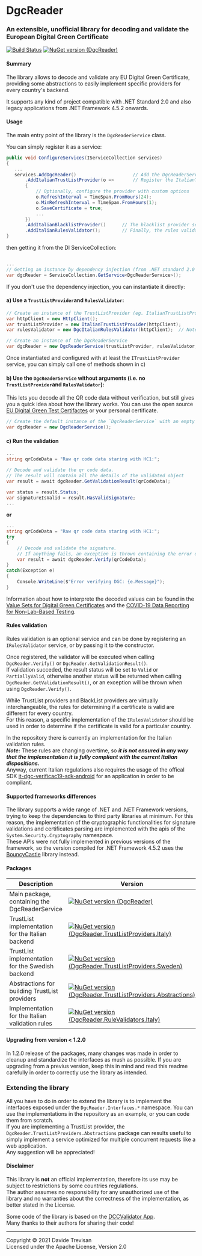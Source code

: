 # DgcReader


### An extensible, unofficial library for decoding and validate the European Digital Green Certificate

[![Build Status](https://dev.azure.com/devTrevi/DGCReader/_apis/build/status/DevTrevi.DgcReader)](https://dev.azure.com/devTrevi/DGCReader/_build/latest?definitionId=9&branchName=dev) [![NuGet version (DgcReader)](https://img.shields.io/nuget/vpre/DgcReader?label=DgcReader)](https://www.nuget.org/packages/DgcReader/)


#### Summary
The library allows to decode and validate any EU Digital Green Certificate, providing some abstractions to easily implement specific providers for every country's backend. 

It supports any kind of project compatible with .NET Standard 2.0 and also legacy applications from .NET Framework 4.5.2 onwards.

#### Usage

The main entry point of the library is the `DgcReaderService` class.  

You can simply register it as a service:
 ``` csharp
public void ConfigureServices(IServiceCollection services)
{
    ...
    services.AddDgcReader()                     // Add the DgcReaderService as singleton
        .AddItalianTrustListProvider(o =>       // Register the ItalianTrustListProvider service (or any other provider type)
        {
            // Optionally, configure the provider with custom options
            o.RefreshInterval = TimeSpan.FromHours(24);
            o.MinRefreshInterval = TimeSpan.FromHours(1);
            o.SaveCertificate = true;
            ...
        })
        .AddItalianBlacklistProvider()      // The blacklist provider service
        .AddItalianRulesValidator();        // Finally, the rules validator
}
```

then getting it from the DI ServiceCollection:
``` csharp

...
// Getting an instance by dependency injection (from .NET standard 2.0 onward)
var dgcReader = ServiceCollection.GetService<DgcReaderService>();
```  

If you don't use the dependency injection, you can instantiate it directly:

#### a) Use a `TrustListProvider`and `RulesValidator`:

``` csharp
// Create an instance of the TrustListProvider (eg. ItalianTrustListProvider) and the other required services
var httpClient = new HttpClient();
var trustListProvider = new ItalianTrustListProvider(httpClient);
var rulesValidator = new DgcItalianRulesValidator(httpClient);  // Note: this implementation is both a IRulesValidator and a IBlacklistProvider

// Create an instance of the DgcReaderService
var dgcReader = new DgcReaderService(trustListProvider, rulesValidator, rulesValidator);
```

Once instantiated and configured with at least the `ITrustListProvider` service, you can simply call one of methods shown in c)

#### b) Use the `DgcReaderService` without arguments (i.e. **no** `TrustListProvider`and `RulesValidator`):

This lets you decode all the QR code data without verification, but still gives you a quick idea about how the library works.
 You can use the open source [EU Digital Green Test Certifactes](https://github.com/eu-digital-green-certificates/dgc-testdata) or your personal certificate.
 
```csharp
// Create the default instance of the `DgcReaderService` with an empty constructor
var dgcReader = new DgcReaderService();
``` 

#### c) Run the validation

``` csharp
...
string qrCodeData = "Raw qr code data staring with HC1:";

// Decode and validate the qr code data.
// The result will contain all the details of the validated object
var result = await dgcReader.GetValidationResult(qrCodeData);

var status = result.Status;
var signatureIsValid = result.HasValidSignature;
...

```
**or**
``` csharp
...
string qrCodeData = "Raw qr code data staring with HC1:";
try
{
    // Decode and validate the signature.
    // If anything fails, an exception is thrown containing the error details
    var result = await dgcReader.Verify(qrCodeData);
}
catch(Exception e)
{
    Console.WriteLine($"Error verifying DGC: {e.Message}");
}
```

Information about how to interprete the decoded values can be found in the [Value Sets for Digital Green Certificates](https://ec.europa.eu/health/sites/default/files/ehealth/docs/digital-green-certificates_dt-specifications_en.pdf) and the [COVID-19 Data Reporting for Non-Lab-Based Testing](https://www.hhs.gov/sites/default/files/non-lab-based-covid19-test-reporting.pdf).


#### Rules validation

Rules validation is an optional service and can be done by registering an `IRulesValidator` service, or by passing it to the constructor.

 
Once registered, the validator will be executed when calling `DgcReader.Verify()` or `DgcReader.GetValidationResult()`.  
If validation succeded, the result status will be set to `Valid` or `PartiallyValid`, otherwise another status will be returned when calling `DgcReader.GetValidationResult()`, or an exception will be thrown when using `DgcReader.Verify()`.

While TrustList providers and BlackList providers are virtually interchangeable, the rules for determining if a certificate is valid are different for every country.  
For this reason, a specific implementation of the `IRulesValidator` should be used in order to determine if the certificate is valid for a particular country.

In the repository there is currently an implementation for the Italian validation rules.  
***Note:*** These rules are changing overtime, so ***it is not ensured in any way that the implementation it is fully compliant with the current Italian dispositions.***  
Anyway, current Italian regulations also requires the usage of the offical SDK [it-dgc-verificac19-sdk-android](https://github.com/ministero-salute/it-dgc-verificac19-sdk-android) for an application in order to be compliant.  

#### Supported frameworks differences
The library supports a wide range of .NET and .NET Framework versions, trying to keep the dependencies to third party libraries at minimum. 
For this reason, the implementation of the cryptographic functionalities for signature validations and certificates parsing are implemented with the apis of the  `System.Security.Cryptography` namespace.  
These APIs were not fully implemented in previous versions of the framework, so the version compiled for .NET Framework 4.5.2 uses the [BouncyCastle](https://www.bouncycastle.org/csharp/) library instead.

#### Packages

| Description | Version |
|-----------------------------------------------|-----------------------------------|
| Main package, containing the DgcReaderService         | [![NuGet version (DgcReader)](https://img.shields.io/nuget/vpre/DgcReader)](https://www.nuget.org/packages/DgcReader/) |
| TrustList implementation for the Italian backend        | [![NuGet version (DgcReader.TrustListProviders.Italy)](https://img.shields.io/nuget/vpre/DgcReader.TrustListProviders.Italy)](https://www.nuget.org/packages/DgcReader.TrustListProviders.Italy/)  |
| TrustList implementation for the Swedish backend        | [![NuGet version (DgcReader.TrustListProviders.Sweden)](https://img.shields.io/nuget/vpre/DgcReader.TrustListProviders.Sweden)](https://www.nuget.org/packages/DgcReader.TrustListProviders.Sweden/)  |
| Abstractions for building TrustList providers | [![NuGet version (DgcReader.TrustListProviders.Abstractions)](https://img.shields.io/nuget/vpre/DgcReader.TrustListProviders.Abstractions)](https://www.nuget.org/packages/DgcReader.TrustListProviders.Abstractions/)  |
| Implementation for the Italian validation rules| [![NuGet version (DgcReader.RuleValidators.Italy)](https://img.shields.io/nuget/vpre/DgcReader.RuleValidators.Italy)](https://www.nuget.org/packages/DgcReader.RuleValidators.Italy/)  |

#### Upgrading from version < 1.2.0
In 1.2.0 release of the packages, many changes was made in order to cleanup and standardize the interfaces as mush as possible.
If you are upgrading from a previus version, keep this in mind and read this readme carefully in order to correctly use the library as intended.

### Extending the library

All you have to do in order to extend the library is to implement the interfaces exposed under the `DgcReader.Interfaces.*` namespace.
You can use the implementations in the repository as an example, or you can code them from scratch.  
If you are implementing a TrustList provider, the `DgcReader.TrustListProviders.Abstractions` package can results useful to simply implement a service optimized for multiple concurrent requests like a web application.  
Any suggestion will be appreciated!


#### Disclaimer
This library is **not** an official implementation, therefore its use may be subject to restrictions by some countries regulations.  
The author assumes no responsibility for any unauthorized use of the library and no warranties about the correctness of the implementation, as better stated in the License.


Some code of the library is based on the [DCCValidator App](https://github.com/ehn-dcc-development/DGCValidator).  
Many thanks to their authors for sharing their code!

------
Copyright &copy; 2021 Davide Trevisan  
Licensed under the Apache License, Version 2.0
